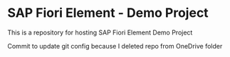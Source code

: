 # SAP Fiori Element - Demo Project

This is a repository for hosting SAP Fiori Element Demo Project

Commit to update git config because I deleted repo from OneDrive folder